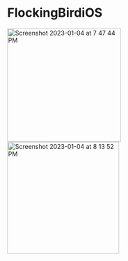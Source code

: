 # FlockingBirdiOS

<img width="261" alt="Screenshot 2023-01-04 at 7 47 44 PM" src="https://user-images.githubusercontent.com/42614895/210679456-602c226f-919e-495d-8ec6-48e27f57df55.png">
<img width="257" alt="Screenshot 2023-01-04 at 8 13 52 PM" src="https://user-images.githubusercontent.com/42614895/210679564-6ad916df-0266-439e-a4d8-739f05bea786.png">

